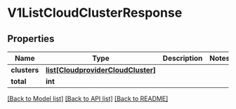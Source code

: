 # V1ListCloudClusterResponse

## Properties
Name | Type | Description | Notes
------------ | ------------- | ------------- | -------------
**clusters** | [**list[CloudproviderCloudCluster]**](CloudproviderCloudCluster.md) |  | 
**total** | **int** |  | 

[[Back to Model list]](../vela-client/README.md#documentation-for-models) [[Back to API list]](../vela-client/README.md#documentation-for-api-endpoints) [[Back to README]](../vela-client/README.md)

